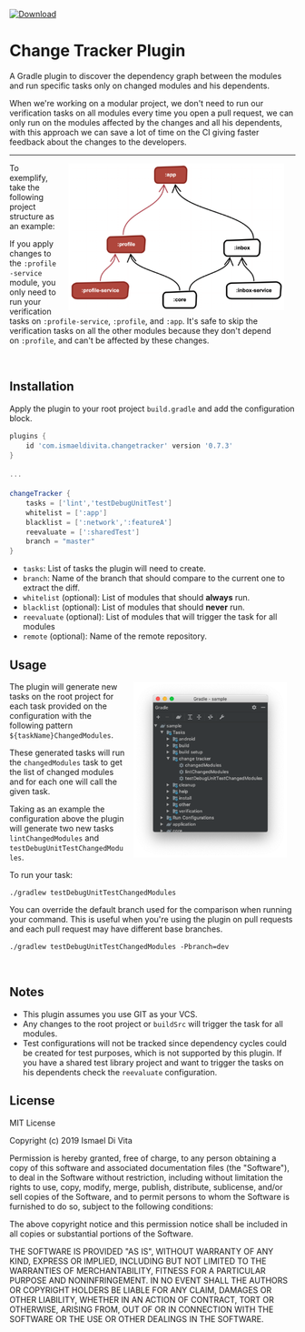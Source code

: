 [ ![Download](https://img.shields.io/maven-metadata/v/https/plugins.gradle.org/m2/com/ismaeldivita/changetracker/com.ismaeldivita.changetracker.gradle.plugin/maven-metadata.xml.svg?label=Gradle%20Plugins%20Portal) ](https://plugins.gradle.org/plugin/com.ismaeldivita.changetracker)

# Change Tracker Plugin
A Gradle plugin to discover the dependency graph between the modules and run specific tasks only on changed modules and his dependents.

When we're working on a modular project, we don't need to run our verification tasks on all modules every time you open a pull request, we can only run on the modules affected by the changes and all his dependents, with this approach we can save a lot of time on the CI giving faster feedback about the changes to the developers.
___

<img align="right" hspace="20" width="380" src="./assets/project_diagram.png"/>

To exemplify, take the following project structure as an example:

If you apply changes to the `:profile-service` module, you only need to run your verification tasks on `:profile-service`, `:profile`, and `:app`. It's safe to skip the verification tasks on all the other modules because they don't depend on `:profile`, and can't be affected by these changes.

<br clear="right"/>

## Installation

Apply the plugin to your root project `build.gradle` and add the configuration block.

```groovy 
plugins {
    id 'com.ismaeldivita.changetracker' version '0.7.3'
}

...

changeTracker {
    tasks = ['lint','testDebugUnitTest']
    whitelist = [':app']
    blacklist = [':network',':featureA']
    reevaluate = [':sharedTest']
    branch = "master"
}
```

- `tasks`: List of tasks the plugin will need to create.
- `branch`: Name of the branch that should compare to the current one to extract the diff.
- `whitelist` (optional): List of modules that should **always** run.
- `blacklist` (optional): List of modules that should **never** run.
- `reevaluate` (optional): List of modules that will trigger the task for all modules
- `remote` (optional): Name of the remote repository.

## Usage
<img align="right" hspace="15" width="270" src="./assets/tasks.png"/>

The plugin will generate new tasks on the root project for each task provided on the configuration with the following pattern `${taskName}ChangedModules`.

These generated tasks will run the `changedModules` task to get the list of changed modules and for each one will call the given task.

Taking as an example the configuration above the plugin will generate two new tasks `lintChangedModules` and `testDebugUnitTestChangedModules`.

To run your task:

```
./gradlew testDebugUnitTestChangedModules
```

You can override the default branch used for the comparison when running your command. This is useful when you're using the plugin on pull requests and each pull request may have different base branches.
```
./gradlew testDebugUnitTestChangedModules -Pbranch=dev
```

<br clear="right"/>

## Notes
- This plugin assumes you use GIT as your VCS.
- Any changes to the root project or `buildSrc` will trigger the task for all modules.
- Test configurations will not be tracked since dependency cycles could be created for test purposes, which is not supported by this plugin. If you have a shared test library project and want to trigger the tasks on his dependents check the `reevaluate` configuration.

## License
MIT License

Copyright (c) 2019 Ismael Di Vita

Permission is hereby granted, free of charge, to any person obtaining a copy
of this software and associated documentation files (the "Software"), to deal
in the Software without restriction, including without limitation the rights
to use, copy, modify, merge, publish, distribute, sublicense, and/or sell
copies of the Software, and to permit persons to whom the Software is
furnished to do so, subject to the following conditions:

The above copyright notice and this permission notice shall be included in all
copies or substantial portions of the Software.

THE SOFTWARE IS PROVIDED "AS IS", WITHOUT WARRANTY OF ANY KIND, EXPRESS OR
IMPLIED, INCLUDING BUT NOT LIMITED TO THE WARRANTIES OF MERCHANTABILITY,
FITNESS FOR A PARTICULAR PURPOSE AND NONINFRINGEMENT. IN NO EVENT SHALL THE
AUTHORS OR COPYRIGHT HOLDERS BE LIABLE FOR ANY CLAIM, DAMAGES OR OTHER
LIABILITY, WHETHER IN AN ACTION OF CONTRACT, TORT OR OTHERWISE, ARISING FROM,
OUT OF OR IN CONNECTION WITH THE SOFTWARE OR THE USE OR OTHER DEALINGS IN THE
SOFTWARE.
